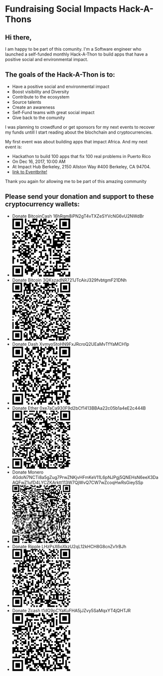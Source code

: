 # Fundraising Social Impacts Hack-A-Thons
## Hi there, 
I am happy to be part of this comunity.  I'm a Software engineer who launched a self-funded monthly Hack-A-Thon to build  apps that have a positive social and environmental impact.

## The goals of the Hack-A-Thon is to:
* Have a positive social and environmental impact
* Boost visibility and Diversity 
* Contribute to the ecosystem
* Source talents
* Create an awareness
* Self-Fund teams with great social impact 
* Give back to the comunity

I was planning to crowdfund or get sponsors for my next events to recover my funds  untill I start reading about the blochchain and cryptocurrencies.

My  first event was about building apps that impact Africa. And my next event is:
* Hackathon to build 100 apps that fix 100 real problems in Puerto Rico
* On Dec 16, 2017, 10:00 AM
* At Impact Hub Berkeley, 2150 Allston Way #400 Berkeley, CA 94704.
* [link to Eventbrite!](https://www.eventbrite.com/e/hackathon-to-build-100-apps-that-fix-100-real-problems-in-puerto-rico-tickets-39178125829?aff=erelexpmlt)

Thank you again for allowing me to be part of this amazing community

## Please send your donation and support to these cryptocurrency wallets:
* Donate BitcoinCash 16hRqm8iPN2gT4vTXZeSYVcNG6vU2NWdBr
* ![Donate BitcoinCash 16hRqm8iPN2gT4vTXZeSYVcNG6vU2NWdBr](https://github.com/100hacks/donate/blob/master/bitcoin%20cash-donation.png)
* Donate Bitcoin 3QKszadNR721JTcAirJ329fvbtgmF21DNh
* ![Donate Bitcoin 3QKszadNR721JTcAirJ329fvbtgmF21DNh](https://github.com/100hacks/donate/blob/master/bitcoin-donation.png)
* Donate Dash XvmyoStoHN9FxJRcroQ2UEaMvTfYaMCH1p
* ![Donate Dash XvmyoStoHN9FxJRcroQ2UEaMvTfYaMCH1p](https://github.com/100hacks/donate/blob/master/dash-donation.png)
* Donate Ether 0xe7aCa930F9d2bCf1413BBAa22c05b1a4eE2c444B
* ![Donate Ether 0xe7aCa930F9d2bCf1413BBAa22c05b1a4eE2c444B](https://github.com/100hacks/donate/blob/master/ether-donation.png)
* Donate Monero 4GdoN7NCTi8a5gZug7PrwZNKjvHFmKeV11L6pNJPgj5QNEHsN6eeX3DaAQFwZ1ufD4LYCZKArktt113W7QjWvQ7CW7wZcoqHwRsGieySSp
* ![Donate Monero 4GdoN7NCTi8a5gZug7PrwZNKjvHFmKeV11L6pNJPgj5QNEHsN6eeX3DaAQFwZ1ufD4LYCZKArktt113W7QjWvQ7CW7wZcoqHwRsGieySSp](https://github.com/100hacks/donate/blob/master/monero-donation.png)
* Donate Ripple LHzPsX6oXkzU2qL12kHCH8G8cnZv1rBJh
* ![Donate Ripple LHzPsX6oXkzU2qL12kHCH8G8cnZv1rBJh](https://github.com/100hacks/donate/blob/master/ripple-donation.png)
* Donate Zcash t1dQ9pCYaKuFHA5jJZvy5SaMqxYT4jQHTJR
* ![Donate Zcash t1dQ9pCYaKuFHA5jJZvy5SaMqxYT4jQHTJR](https://github.com/100hacks/donate/blob/master/zcash-donation.png)

